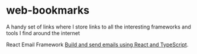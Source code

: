 # web-bookmarks
A handy set of links where I store links to all the interesting frameworks and tools I find around the internet

React Email Framework [Build and send emails using React and TypeScript](https://react.email/docs/introduction).
